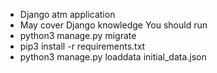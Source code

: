 * Django atm application
* May cover Django knowledge
You should run
* python3 manage.py migrate
* pip3 install -r requirements.txt
* python3 manage.py loaddata initial_data.json
